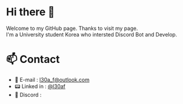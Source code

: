 # Hi there 👋
Welcome to my GitHub page. Thanks to visit my page.   
I'm a University student Korea who intersted Discord Bot and Develop.

# 📫 Contact
- 📧 E-mail : l30a_f@outlook.com
- 📟 Linked in : [@l30af](https://www.linkedin.com/in/l30af/)
- 💬 Discord : 

<!--
**l30af/l30af** is a ✨ _special_ ✨ repository because its `README.md` (this file) appears on your GitHub profile.

Here are some ideas to get you started:

- 🔭 I’m currently working on ...
- 🌱 I’m currently learning ...
- 👯 I’m looking to collaborate on ...
- 🤔 I’m looking for help with ...
- 💬 Ask me about ...
- 📫 How to reach me: ...
- 😄 Pronouns: ...
- ⚡ Fun fact: ...
-->
